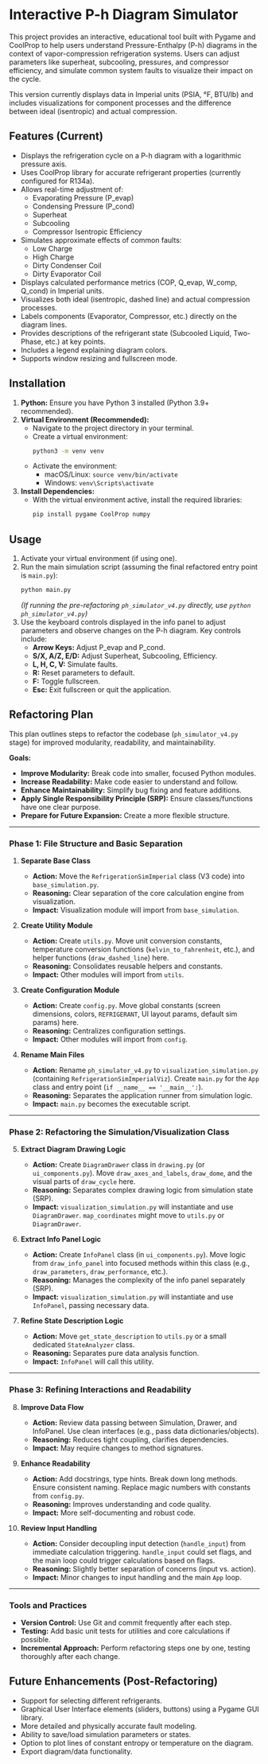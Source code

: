 # Interactive P-h Diagram Simulator

This project provides an interactive, educational tool built with Pygame and CoolProp to help users understand Pressure-Enthalpy (P-h) diagrams in the context of vapor-compression refrigeration systems. Users can adjust parameters like superheat, subcooling, pressures, and compressor efficiency, and simulate common system faults to visualize their impact on the cycle.

This version currently displays data in Imperial units (PSIA, °F, BTU/lb) and includes visualizations for component processes and the difference between ideal (isentropic) and actual compression.

## Features (Current)

*   Displays the refrigeration cycle on a P-h diagram with a logarithmic pressure axis.
*   Uses CoolProp library for accurate refrigerant properties (currently configured for R134a).
*   Allows real-time adjustment of:
    *   Evaporating Pressure (P_evap)
    *   Condensing Pressure (P_cond)
    *   Superheat
    *   Subcooling
    *   Compressor Isentropic Efficiency
*   Simulates approximate effects of common faults:
    *   Low Charge
    *   High Charge
    *   Dirty Condenser Coil
    *   Dirty Evaporator Coil
*   Displays calculated performance metrics (COP, Q_evap, W_comp, Q_cond) in Imperial units.
*   Visualizes both ideal (isentropic, dashed line) and actual compression processes.
*   Labels components (Evaporator, Compressor, etc.) directly on the diagram lines.
*   Provides descriptions of the refrigerant state (Subcooled Liquid, Two-Phase, etc.) at key points.
*   Includes a legend explaining diagram colors.
*   Supports window resizing and fullscreen mode.

## Installation

1.  **Python:** Ensure you have Python 3 installed (Python 3.9+ recommended).
2.  **Virtual Environment (Recommended):**
    *   Navigate to the project directory in your terminal.
    *   Create a virtual environment:
        ```bash
        python3 -m venv venv
        ```
    *   Activate the environment:
        *   macOS/Linux: `source venv/bin/activate`
        *   Windows: `venv\Scripts\activate`
3.  **Install Dependencies:**
    *   With the virtual environment active, install the required libraries:
        ```bash
        pip install pygame CoolProp numpy
        ```

## Usage

1.  Activate your virtual environment (if using one).
2.  Run the main simulation script (assuming the final refactored entry point is `main.py`):
    ```bash
    python main.py
    ```
    *(If running the pre-refactoring `ph_simulator_v4.py` directly, use `python ph_simulator_v4.py`)*
3.  Use the keyboard controls displayed in the info panel to adjust parameters and observe changes on the P-h diagram. Key controls include:
    *   **Arrow Keys:** Adjust P_evap and P_cond.
    *   **S/X, A/Z, E/D:** Adjust Superheat, Subcooling, Efficiency.
    *   **L, H, C, V:** Simulate faults.
    *   **R:** Reset parameters to default.
    *   **F:** Toggle fullscreen.
    *   **Esc:** Exit fullscreen or quit the application.

## Refactoring Plan

This plan outlines steps to refactor the codebase (`ph_simulator_v4.py` stage) for improved modularity, readability, and maintainability.

**Goals:**

*   **Improve Modularity:** Break code into smaller, focused Python modules.
*   **Increase Readability:** Make code easier to understand and follow.
*   **Enhance Maintainability:** Simplify bug fixing and feature additions.
*   **Apply Single Responsibility Principle (SRP):** Ensure classes/functions have one clear purpose.
*   **Prepare for Future Expansion:** Create a more flexible structure.

---

### Phase 1: File Structure and Basic Separation

1.  **Separate Base Class**
    *   **Action:** Move the `RefrigerationSimImperial` class (V3 code) into `base_simulation.py`.
    *   **Reasoning:** Clear separation of the core calculation engine from visualization.
    *   **Impact:** Visualization module will import from `base_simulation`.

2.  **Create Utility Module**
    *   **Action:** Create `utils.py`. Move unit conversion constants, temperature conversion functions (`kelvin_to_fahrenheit`, etc.), and helper functions (`draw_dashed_line`) here.
    *   **Reasoning:** Consolidates reusable helpers and constants.
    *   **Impact:** Other modules will import from `utils`.

3.  **Create Configuration Module**
    *   **Action:** Create `config.py`. Move global constants (screen dimensions, colors, `REFRIGERANT`, UI layout params, default sim params) here.
    *   **Reasoning:** Centralizes configuration settings.
    *   **Impact:** Other modules will import from `config`.

4.  **Rename Main Files**
    *   **Action:** Rename `ph_simulator_v4.py` to `visualization_simulation.py` (containing `RefrigerationSimImperialViz`). Create `main.py` for the `App` class and entry point (`if __name__ == '__main__':`).
    *   **Reasoning:** Separates the application runner from simulation logic.
    *   **Impact:** `main.py` becomes the executable script.

---

### Phase 2: Refactoring the Simulation/Visualization Class

5.  **Extract Diagram Drawing Logic**
    *   **Action:** Create `DiagramDrawer` class in `drawing.py` (or `ui_components.py`). Move `draw_axes_and_labels`, `draw_dome`, and the visual parts of `draw_cycle` here.
    *   **Reasoning:** Separates complex drawing logic from simulation state (SRP).
    *   **Impact:** `visualization_simulation.py` will instantiate and use `DiagramDrawer`. `map_coordinates` might move to `utils.py` or `DiagramDrawer`.

6.  **Extract Info Panel Logic**
    *   **Action:** Create `InfoPanel` class (in `ui_components.py`). Move logic from `draw_info_panel` into focused methods within this class (e.g., `draw_parameters`, `draw_performance`, etc.).
    *   **Reasoning:** Manages the complexity of the info panel separately (SRP).
    *   **Impact:** `visualization_simulation.py` will instantiate and use `InfoPanel`, passing necessary data.

7.  **Refine State Description Logic**
    *   **Action:** Move `get_state_description` to `utils.py` or a small dedicated `StateAnalyzer` class.
    *   **Reasoning:** Separates pure data analysis function.
    *   **Impact:** `InfoPanel` will call this utility.

---

### Phase 3: Refining Interactions and Readability

8.  **Improve Data Flow**
    *   **Action:** Review data passing between Simulation, Drawer, and InfoPanel. Use clean interfaces (e.g., pass data dictionaries/objects).
    *   **Reasoning:** Reduces tight coupling, clarifies dependencies.
    *   **Impact:** May require changes to method signatures.

9.  **Enhance Readability**
    *   **Action:** Add docstrings, type hints. Break down long methods. Ensure consistent naming. Replace magic numbers with constants from `config.py`.
    *   **Reasoning:** Improves understanding and code quality.
    *   **Impact:** More self-documenting and robust code.

10. **Review Input Handling**
    *   **Action:** Consider decoupling input detection (`handle_input`) from immediate calculation triggering. `handle_input` could set flags, and the main loop could trigger calculations based on flags.
    *   **Reasoning:** Slightly better separation of concerns (input vs. action).
    *   **Impact:** Minor changes to input handling and the main `App` loop.

---

### Tools and Practices

*   **Version Control:** Use Git and commit frequently after each step.
*   **Testing:** Add basic unit tests for utilities and core calculations if possible.
*   **Incremental Approach:** Perform refactoring steps one by one, testing thoroughly after each change.

## Future Enhancements (Post-Refactoring)

*   Support for selecting different refrigerants.
*   Graphical User Interface elements (sliders, buttons) using a Pygame GUI library.
*   More detailed and physically accurate fault modeling.
*   Ability to save/load simulation parameters or states.
*   Option to plot lines of constant entropy or temperature on the diagram.
*   Export diagram/data functionality.
